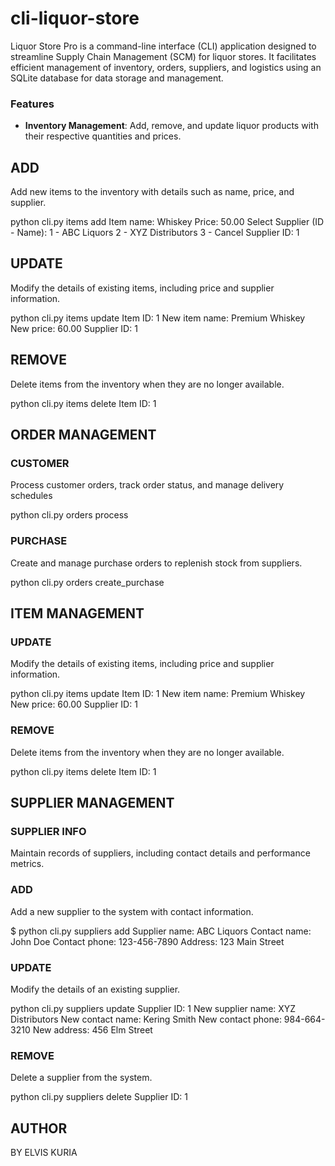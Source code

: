 # cli-liquor-store

Liquor Store Pro is a command-line interface (CLI) application designed to streamline Supply Chain Management (SCM) for liquor stores. It facilitates efficient management of inventory, orders, suppliers, and logistics using an SQLite database for data storage and management.

### Features

- **Inventory Management**: Add, remove, and update liquor products with their respective quantities and prices.
## ADD
Add new items to the inventory with details such as name, price, and supplier.

python cli.py items add
Item name: Whiskey
Price: 50.00
Select Supplier (ID - Name):
1 - ABC Liquors
2 - XYZ Distributors
3 - Cancel
Supplier ID: 1

## UPDATE
Modify the details of existing items, including price and supplier information.

python cli.py items update
Item ID: 1
New item name: Premium Whiskey
New price: 60.00
Supplier ID: 1

## REMOVE
Delete items from the inventory when they are no longer available.

python cli.py items delete
Item ID: 1

## ORDER MANAGEMENT
### CUSTOMER
Process customer orders, track order status, and manage delivery schedules

python cli.py orders process

### PURCHASE
Create and manage purchase orders to replenish stock from suppliers.

python cli.py orders create_purchase

## ITEM MANAGEMENT
### UPDATE
Modify the details of existing items, including price and supplier information.

python cli.py items update
Item ID: 1
New item name: Premium Whiskey
New price: 60.00
Supplier ID: 1

### REMOVE
Delete items from the inventory when they are no longer available.

python cli.py items delete
Item ID: 1

## SUPPLIER MANAGEMENT
### SUPPLIER INFO
Maintain records of suppliers, including contact details and performance metrics.

### ADD
Add a new supplier to the system with contact information.

$ python cli.py suppliers add
Supplier name: ABC Liquors
Contact name: John Doe
Contact phone: 123-456-7890
Address: 123 Main Street

### UPDATE
Modify the details of an existing supplier.

python cli.py suppliers update
Supplier ID: 1
New supplier name: XYZ Distributors
New contact name: Kering Smith
New contact phone: 984-664-3210
New address: 456 Elm Street

### REMOVE
Delete a supplier from the system.

python cli.py suppliers delete
Supplier ID: 1


## AUTHOR
BY ELVIS KURIA